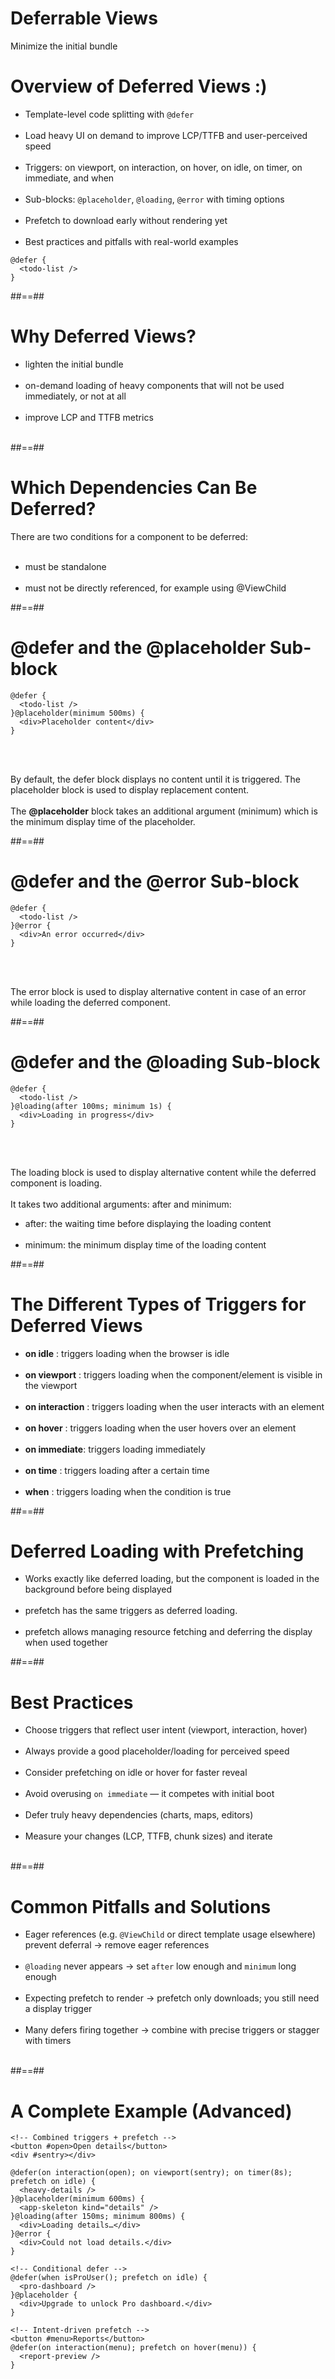 <!-- .slide: class="transition bg-blue" -->

# Deferrable Views

Minimize the initial bundle

<!-- .slide: class="with-code inconsolata" -->

# Overview of Deferred Views :)

- Template-level code splitting with <code>@defer</code> <br/><br/>
- Load heavy UI on demand to improve LCP/TTFB and user-perceived speed <br/><br/>
- Triggers: on viewport, on interaction, on hover, on idle, on timer, on immediate, and when <br/><br/>
- Sub-blocks: <code>@placeholder</code>, <code>@loading</code>, <code>@error</code> with timing options <br/><br/>
- Prefetch to download early without rendering yet <br/><br/>
- Best practices and pitfalls with real-world examples

```angular181html
@defer {
  <todo-list />
}
```

<!-- .element: class="big-code" -->

##==##

# Why Deferred Views?

- lighten the initial bundle <br/><br/>
- on-demand loading of heavy components that will not be used immediately, or not at all <br/><br/>
- improve LCP and TTFB metrics <br/><br/>

##==##

# Which Dependencies Can Be Deferred?

There are two conditions for a component to be deferred: <br/><br/>

- must be standalone <br/><br/>
- must not be directly referenced, for example using @ViewChild

##==##

<!-- .slide: class="with-code inconsolata" -->

# @defer and the @placeholder Sub-block

```angular181html
@defer {
  <todo-list />
}@placeholder(minimum 500ms) {
  <div>Placeholder content</div>
}
```

<!-- .element: class="medium-code" -->

<br/><br/>

By default, the defer block displays no content until it is triggered. The placeholder block is used to display replacement content. <br/><br/>
The **@placeholder** block takes an additional argument (minimum) which is the minimum display time of the placeholder.

##==##

<!-- .slide: class="with-code inconsolata" -->

# @defer and the @error Sub-block

```angular181html
@defer {
  <todo-list />
}@error {
  <div>An error occurred</div>
}
```

<!-- .element: class="big-code" -->

<br/><br/>

The error block is used to display alternative content in case of an error while loading the deferred component.

##==##

<!-- .slide: class="with-code inconsolata" -->

# @defer and the @loading Sub-block

```angular181html
@defer {
  <todo-list />
}@loading(after 100ms; minimum 1s) {
  <div>Loading in progress</div>
}
```

<!-- .element: class="big-code" -->

<br/><br/>

The loading block is used to display alternative content while the deferred component is loading. <br/><br/>
It takes two additional arguments: after and minimum:

- after: the waiting time before displaying the loading content <br/><br/>
- minimum: the minimum display time of the loading content

##==##

# The Different Types of Triggers for Deferred Views

- **on idle** : triggers loading when the browser is idle <br/><br/>
- **on viewport** : triggers loading when the component/element is visible in the viewport <br/><br/>
- **on interaction** : triggers loading when the user interacts with an element <br/><br/>
- **on hover** : triggers loading when the user hovers over an element <br/><br/>
- **on immediate**: triggers loading immediately <br/><br/>
- **on time** : triggers loading after a certain time <br/><br/>
- **when** : triggers loading when the condition is true

##==##

# Deferred Loading with Prefetching

- Works exactly like deferred loading, but the component is loaded in the background before being displayed <br/><br/>
- prefetch has the same triggers as deferred loading. <br/><br/>
- prefetch allows managing resource fetching and deferring the display when used together

##==##

# Best Practices

- Choose triggers that reflect user intent (viewport, interaction, hover) <br/><br/>
- Always provide a good placeholder/loading for perceived speed <br/><br/>
- Consider prefetching on idle or hover for faster reveal <br/><br/>
- Avoid overusing <code>on immediate</code> — it competes with initial boot <br/><br/>
- Defer truly heavy dependencies (charts, maps, editors) <br/><br/>
- Measure your changes (LCP, TTFB, chunk sizes) and iterate <br/><br/>

##==##

# Common Pitfalls and Solutions

- Eager references (e.g. <code>@ViewChild</code> or direct template usage elsewhere) prevent deferral → remove eager references <br/><br/>
- <code>@loading</code> never appears → set <code>after</code> low enough and <code>minimum</code> long enough <br/><br/>
- Expecting prefetch to render → prefetch only downloads; you still need a display trigger <br/><br/>
- Many defers firing together → combine with precise triggers or stagger with timers <br/><br/>

##==##

<!-- .slide: class="with-code inconsolata" -->

# A Complete Example (Advanced)

```angular181html
<!-- Combined triggers + prefetch -->
<button #open>Open details</button>
<div #sentry></div>

@defer(on interaction(open); on viewport(sentry); on timer(8s); prefetch on idle) {
  <heavy-details />
}@placeholder(minimum 600ms) {
  <app-skeleton kind="details" />
}@loading(after 150ms; minimum 800ms) {
  <div>Loading details…</div>
}@error {
  <div>Could not load details.</div>
}

<!-- Conditional defer -->
@defer(when isProUser(); prefetch on idle) {
  <pro-dashboard />
}@placeholder {
  <div>Upgrade to unlock Pro dashboard.</div>
}

<!-- Intent-driven prefetch -->
<button #menu>Reports</button>
@defer(on interaction(menu); prefetch on hover(menu)) {
  <report-preview />
}
```

<!-- .element: class="small-code" -->
